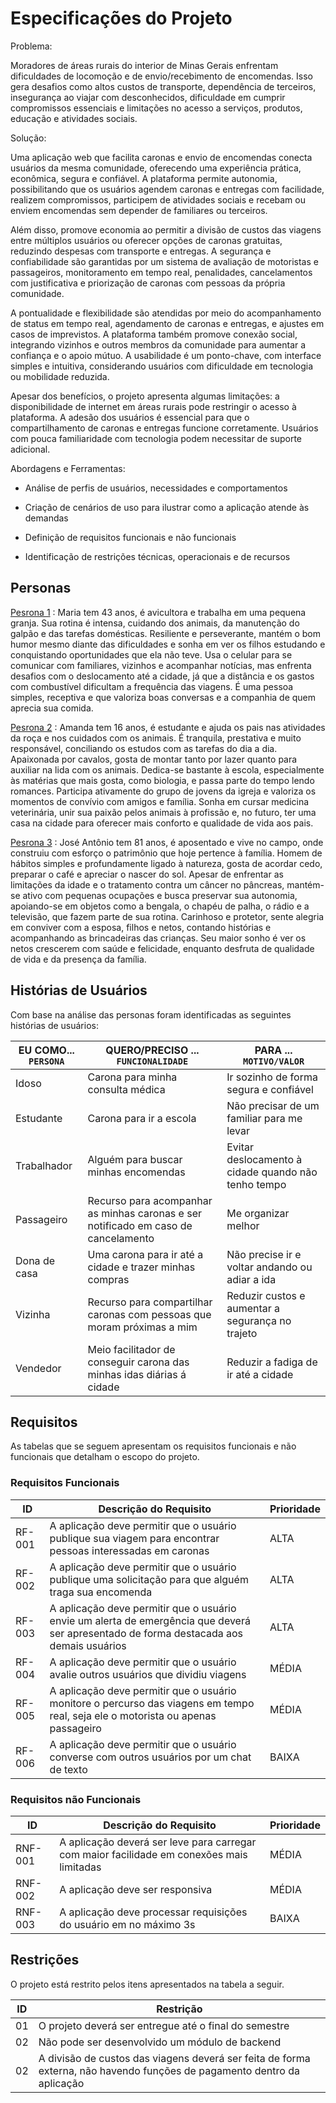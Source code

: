 # Especificações do Projeto

Problema:

Moradores de áreas rurais do interior de Minas Gerais enfrentam dificuldades de locomoção e de envio/recebimento de encomendas. Isso gera desafios como altos custos de transporte, dependência de terceiros, insegurança ao viajar com desconhecidos, dificuldade em cumprir compromissos essenciais e limitações no acesso a serviços, produtos, educação e atividades sociais.

Solução:

Uma aplicação web que facilita caronas e envio de encomendas conecta usuários da mesma comunidade, oferecendo uma experiência prática, econômica, segura e confiável. A plataforma permite autonomia, possibilitando que os usuários agendem caronas e entregas com facilidade, realizem compromissos, participem de atividades sociais e recebam ou enviem encomendas sem depender de familiares ou terceiros.

Além disso, promove economia ao permitir a divisão de custos das viagens entre múltiplos usuários ou oferecer opções de caronas gratuitas, reduzindo despesas com transporte e entregas. A segurança e confiabilidade são garantidas por um sistema de avaliação de motoristas e passageiros, monitoramento em tempo real, penalidades, cancelamentos com justificativa e priorização de caronas com pessoas da própria comunidade.

A pontualidade e flexibilidade são atendidas por meio do acompanhamento de status em tempo real, agendamento de caronas e entregas, e ajustes em casos de imprevistos. A plataforma também promove conexão social, integrando vizinhos e outros membros da comunidade para aumentar a confiança e o apoio mútuo. A usabilidade é um ponto-chave, com interface simples e intuitiva, considerando usuários com dificuldade em tecnologia ou mobilidade reduzida.

Apesar dos benefícios, o projeto apresenta algumas limitações: a disponibilidade de internet em áreas rurais pode restringir o acesso à plataforma. A adesão dos usuários é essencial para que o compartilhamento de caronas e entregas funcione corretamente. Usuários com pouca familiaridade com tecnologia podem necessitar de suporte adicional.

Abordagens e Ferramentas:

- Análise de perfis de usuários, necessidades e comportamentos

- Criação de cenários de uso para ilustrar como a aplicação atende às demandas

- Definição de requisitos funcionais e não funcionais

- Identificação de restrições técnicas, operacionais e de recursos


## Personas

[Pesrona 1](https://github.com/ICEI-PUC-Minas-PMV-SI/pmv-si-2025-2-pe1-t3-rota-mais/blob/main/docs/img/maria.png) : Maria tem 43 anos, é avicultora e trabalha em uma pequena granja. Sua rotina é intensa, cuidando dos animais, da manutenção do galpão e das tarefas domésticas. Resiliente e perseverante, mantém o bom humor mesmo diante das dificuldades e sonha em ver os filhos estudando e conquistando oportunidades que ela não teve. Usa o celular para se comunicar com familiares, vizinhos e acompanhar notícias, mas enfrenta desafios com o deslocamento até a cidade, já que a distância e os gastos com combustível dificultam a frequência das viagens. É uma pessoa simples, receptiva e que valoriza boas conversas e a companhia de quem aprecia sua comida.

[Pesrona 2](https://github.com/ICEI-PUC-Minas-PMV-SI/pmv-si-2025-2-pe1-t3-rota-mais/blob/main/docs/img/amanda.jpeg) : Amanda tem 16 anos, é estudante e ajuda os pais nas atividades da roça e nos cuidados com os animais. É tranquila, prestativa e muito responsável, conciliando os estudos com as tarefas do dia a dia. Apaixonada por cavalos, gosta de montar tanto por lazer quanto para auxiliar na lida com os animais. Dedica-se bastante à escola, especialmente às matérias que mais gosta, como biologia, e passa parte do tempo lendo romances. Participa ativamente do grupo de jovens da igreja e valoriza os momentos de convívio com amigos e família. Sonha em cursar medicina veterinária, unir sua paixão pelos animais à profissão e, no futuro, ter uma casa na cidade para oferecer mais conforto e qualidade de vida aos pais.

[Pesrona 3](https://github.com/ICEI-PUC-Minas-PMV-SI/pmv-si-2025-2-pe1-t3-rota-mais/blob/main/docs/img/jose_antonio.png) : José Antônio tem 81 anos, é aposentado e vive no campo, onde construiu com esforço o patrimônio que hoje pertence à família. Homem de hábitos simples e profundamente ligado à natureza, gosta de acordar cedo, preparar o café e apreciar o nascer do sol. Apesar de enfrentar as limitações da idade e o tratamento contra um câncer no pâncreas, mantém-se ativo com pequenas ocupações e busca preservar sua autonomia, apoiando-se em objetos como a bengala, o chapéu de palha, o rádio e a televisão, que fazem parte de sua rotina. Carinhoso e protetor, sente alegria em conviver com a esposa, filhos e netos, contando histórias e acompanhando as brincadeiras das crianças. Seu maior sonho é ver os netos crescerem com saúde e felicidade, enquanto desfruta de qualidade de vida e da presença da família.


## Histórias de Usuários

Com base na análise das personas foram identificadas as seguintes histórias de usuários:

|EU COMO... `PERSONA`| QUERO/PRECISO ... `FUNCIONALIDADE`                                                 |PARA ... `MOTIVO/VALOR`                              |
|--------------------|------------------------------------------------------------------------------------|-----------------------------------------------------|
|Idoso               | Carona para minha consulta médica                                                  | Ir sozinho de forma segura e confiável              |
|Estudante           | Carona para ir a escola                                                            | Não precisar de um familiar para me levar           |
|Trabalhador         | Alguém para buscar minhas encomendas                                               | Evitar deslocamento à cidade quando não tenho tempo |
|Passageiro          | Recurso para acompanhar as minhas caronas e ser notificado em caso de cancelamento | Me organizar melhor                                 | 
|Dona de casa        | Uma carona para ir até a cidade e trazer minhas compras                            | Não precise ir e voltar andando ou adiar a ida      |
|Vizinha             | Recurso para compartilhar caronas com pessoas que moram próximas a mim             | Reduzir custos e aumentar a segurança no trajeto    |
|Vendedor            | Meio facilitador de conseguir carona das minhas idas diárias á cidade              | Reduzir a fadiga de ir até a cidade                 |


## Requisitos

As tabelas que se seguem apresentam os requisitos funcionais e não funcionais que detalham o escopo do projeto.

### Requisitos Funcionais

|ID    | Descrição do Requisito  | Prioridade | 
|------|-----------------------------------------|----| 
|RF-001| A aplicação deve permitir que o usuário publique sua viagem para encontrar pessoas interessadas em caronas | ALTA |  
|RF-002| A aplicação deve permitir que o usuário publique uma solicitação para que alguém traga sua encomenda | ALTA | 
|RF-003| A aplicação deve permitir que o usuário envie um alerta de emergência que deverá ser apresentado de forma destacada aos demais usuários | ALTA |
|RF-004| A aplicação deve permitir que o usuário avalie outros usuários que dividiu viagens | MÉDIA |
|RF-005| A aplicação deve permitir que o usuário monitore o percurso das viagens em tempo real, seja ele o motorista ou apenas passageiro | MÉDIA |
|RF-006| A aplicação deve permitir que o usuário converse com outros usuários por um chat de texto | BAIXA |

### Requisitos não Funcionais

|ID     | Descrição do Requisito  |Prioridade |
|-------|-------------------------|----|
|RNF-001| A aplicação deverá ser leve para carregar com maior facilidade em conexões mais limitadas | MÉDIA | 
|RNF-002| A aplicação deve ser responsiva | MÉDIA | 
|RNF-003| A aplicação deve processar requisições do usuário em no máximo 3s |  BAIXA |

## Restrições

O projeto está restrito pelos itens apresentados na tabela a seguir.

|ID| Restrição                                             |
|--|-------------------------------------------------------|
|01| O projeto deverá ser entregue até o final do semestre |
|02| Não pode ser desenvolvido um módulo de backend        |
|02| A divisão de custos das viagens deverá ser feita de forma externa, não havendo funções de pagamento dentro da aplicação        |
